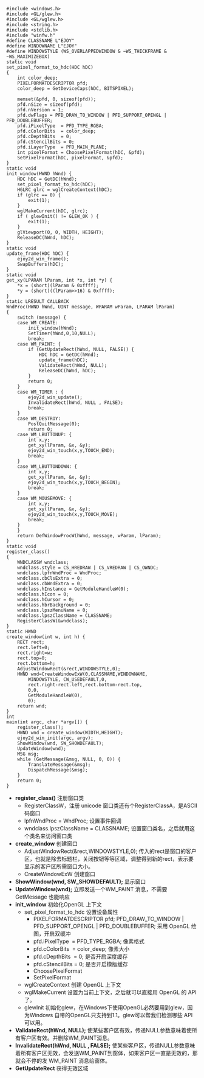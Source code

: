 ```
#include <windows.h>
#include <GL/glew.h>
#include <GL/wglew.h>
#include <string.h>
#include <stdlib.h>
#include "winfw.h"
#define CLASSNAME L"EJOY"
#define WINDOWNAME L"EJOY"
#define WINDOWSTYLE (WS_OVERLAPPEDWINDOW & ~WS_THICKFRAME & ~WS_MAXIMIZEBOX)
static void
set_pixel_format_to_hdc(HDC hDC)
{
    int color_deep;
    PIXELFORMATDESCRIPTOR pfd;
    color_deep = GetDeviceCaps(hDC, BITSPIXEL);
    
    memset(&pfd, 0, sizeof(pfd));
    pfd.nSize = sizeof(pfd);
    pfd.nVersion = 1;
    pfd.dwFlags = PFD_DRAW_TO_WINDOW | PFD_SUPPORT_OPENGL | PFD_DOUBLEBUFFER;
    pfd.iPixelType  = PFD_TYPE_RGBA;
    pfd.cColorBits  = color_deep;
    pfd.cDepthBits  = 0;
    pfd.cStencilBits = 0;
    pfd.iLayerType  = PFD_MAIN_PLANE;
    int pixelFormat = ChoosePixelFormat(hDC, &pfd);
    SetPixelFormat(hDC, pixelFormat, &pfd);
}
static void
init_window(HWND hWnd) {
    HDC hDC = GetDC(hWnd);
    set_pixel_format_to_hdc(hDC);
    HGLRC glrc = wglCreateContext(hDC);
    if (glrc == 0) {
        exit(1);
    }
    wglMakeCurrent(hDC, glrc);
    if ( glewInit() != GLEW_OK ) {
        exit(1);
    }
    glViewport(0, 0, WIDTH, HEIGHT);
    ReleaseDC(hWnd, hDC);
}
static void
update_frame(HDC hDC) {
    ejoy2d_win_frame();
    SwapBuffers(hDC);
}
static void
get_xy(LPARAM lParam, int *x, int *y) {
    *x = (short)(lParam & 0xffff); 
    *y = (short)((lParam>>16) & 0xffff); 
}
static LRESULT CALLBACK
WndProc(HWND hWnd, UINT message, WPARAM wParam, LPARAM lParam)
{
    switch (message) {
    case WM_CREATE:
        init_window(hWnd);
        SetTimer(hWnd,0,10,NULL);
        break;
    case WM_PAINT: {
        if (GetUpdateRect(hWnd, NULL, FALSE)) {
            HDC hDC = GetDC(hWnd);
            update_frame(hDC);
            ValidateRect(hWnd, NULL);
            ReleaseDC(hWnd, hDC);
        }
        return 0;
    }
    case WM_TIMER : {
        ejoy2d_win_update();
        InvalidateRect(hWnd, NULL , FALSE);
        break;
    }
    case WM_DESTROY:
        PostQuitMessage(0);
        return 0;
    case WM_LBUTTONUP: {
        int x,y;
        get_xy(lParam, &x, &y); 
        ejoy2d_win_touch(x,y,TOUCH_END);
        break;
    }
    case WM_LBUTTONDOWN: {
        int x,y;
        get_xy(lParam, &x, &y); 
        ejoy2d_win_touch(x,y,TOUCH_BEGIN);
        break;
    }
    case WM_MOUSEMOVE: {
        int x,y;
        get_xy(lParam, &x, &y); 
        ejoy2d_win_touch(x,y,TOUCH_MOVE);
        break;
    }
    }
    return DefWindowProcW(hWnd, message, wParam, lParam);
}
static void
register_class()
{
    WNDCLASSW wndclass;
    wndclass.style = CS_HREDRAW | CS_VREDRAW | CS_OWNDC;
    wndclass.lpfnWndProc = WndProc;
    wndclass.cbClsExtra = 0;
    wndclass.cbWndExtra = 0;
    wndclass.hInstance = GetModuleHandleW(0);
    wndclass.hIcon = 0;
    wndclass.hCursor = 0;
    wndclass.hbrBackground = 0;
    wndclass.lpszMenuName = 0; 
    wndclass.lpszClassName = CLASSNAME;
    RegisterClassW(&wndclass);
}
static HWND
create_window(int w, int h) {
    RECT rect;
    rect.left=0;
    rect.right=w;
    rect.top=0;
    rect.bottom=h;
    AdjustWindowRect(&rect,WINDOWSTYLE,0);
    HWND wnd=CreateWindowExW(0,CLASSNAME,WINDOWNAME,
        WINDOWSTYLE, CW_USEDEFAULT,0,
        rect.right-rect.left,rect.bottom-rect.top,
        0,0,
        GetModuleHandleW(0),
        0);
    return wnd;
}
int
main(int argc, char *argv[]) {
    register_class();
    HWND wnd = create_window(WIDTH,HEIGHT);
    ejoy2d_win_init(argc, argv);
    ShowWindow(wnd, SW_SHOWDEFAULT);
    UpdateWindow(wnd);
    MSG msg;
    while (GetMessage(&msg, NULL, 0, 0)) {
        TranslateMessage(&msg);
        DispatchMessage(&msg);
    }
    return 0;
}
```

* **register_class()**  注册窗口类
	* RegisterClassW，注册 unicode 窗口类还有个RegisterClassA，是ASCII码窗口 
	* lpfnWndProc = WndProc; 设置事件回调
	* wndclass.lpszClassName = CLASSNAME; 设置窗口类名，之后就用这个类名来访问窗口类
* **create_window** 创建窗口
	* AdjustWindowRect(&rect,WINDOWSTYLE,0); 传入的rect是窗口的客户区，也就是除去标题栏，关闭按钮等等区域，调整得到新的rect，表示要显示的客户区所需窗口大小。
	* CreateWindowExW 创建窗口
* **ShowWindow(wnd, SW_SHOWDEFAULT);** 显示窗口
* **UpdateWindow(wnd);**  立即发送一个WM_PAINT 消息，不需要GetMessage 也能响应
* **init_window** 初始化OpenGL 上下文
	* set_pixel_format_to_hdc  设置设备属性
		* PIXELFORMATDESCRIPTOR pfd;  PFD_DRAW_TO_WINDOW | PFD_SUPPORT_OPENGL | PFD_DOUBLEBUFFER; 采用 OpenGL 绘图，开启双缓冲
		* pfd.iPixelType  = PFD_TYPE_RGBA;   像素格式
		* pfd.cColorBits  = color_deep;  像素大小
		* pfd.cDepthBits  = 0;   是否开启深度缓存
		* pfd.cStencilBits = 0; 是否开启模版缓存
		* ChoosePixelFormat
		* SetPixelFormat
	* wglCreateContext 创建 OpenGL 上下文
	* wglMakeCurrent 设置为当前上下文，之后就可以直接用 OpenGL 的 API 了。
	* glewInit 初始化glew，在Windows下使用OpenGL必然要用到glew，因为Windows 自带的OpenGL只支持到1.1。glew可以帮我们检测哪些 API 可以用。
* **ValidateRect(hWnd, NULL);**  使某些客户区有效，传递NULL参数意味着使所有客户区有效。并删除WM_PAINT消息。
* **InvalidateRect(hWnd, NULL , FALSE);**  使某些客户区，传递NULL参数意味着所有客户区无效，会发送WM_PAINT到窗体，如果客户区一直是无效的，那就会不停的发 WM_PAINT 消息给窗体。
* **GetUpdateRect**  获得无效区域